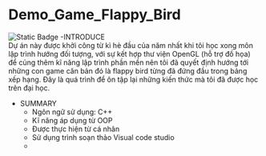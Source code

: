 # Demo_Game_Flappy_Bird
![Static Badge](https://img.shields.io/badge/:badgeContent)
-INTRODUCE    
  Dự án này được khởi công từ kì hè đầu của năm nhất khi tôi học xong môn lập trình hướng đối tượng, với sự kết hợp thư viện OpenGL (hỗ trợ đồ họa) để củng thêm kĩ năng lập trình phần mền nên tôi đã quyết định hướng tới những con game căn bản đó là flappy bird từng đã đứng đầu trong bảng xếp hạng. Đây là quá trình để ôn tập lại những kiến thức mà tôi đã được học trên đại học. 
  
- SUMMARY
  + Ngôn ngữ sử dụng: C++
  + Kĩ năng áp dụng từ OOP
  + Được thực hiện từ cá nhân
  + Sử dụng trình soạn thảo Visual code studio
  + 
